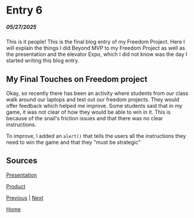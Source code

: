 # Entry 6
##### 05/27/2025
This is it people! This is the final blog entry of my Freedom Project. Here I will explain the things I did Beyond MVP to my Freedom Project as well as the presentation and the elevator Expo, which I did not know was the day I started writing this blog entry.

## My Final Touches on Freedom project
Okay, so recently there has been an activity where students from our class walk around our laptops and test out our freedom projects. They would offer feedback which helped me improve. Some students said that in my game, it was not clear of how they would be able to win in it. This is because of the snail's friction issues and that there was no clear instructions.

To improve, I added an `alert()` that tells the users all the instructions they need to win the game and that they "must be strategic"

## Sources
[Presentation](https://docs.google.com/presentation/d/1AlaNYsT6wpVIKgw1E3pqW6uN0OmTnKSJNq2D0T91fFk/edit?slide=id.p#slide=id.p)

[Product](https://alvinf7989.github.io/sep11-freedom-project/)


[Previous](entry05.md) | [Next](entry07.md)

[Home](../README.md)
